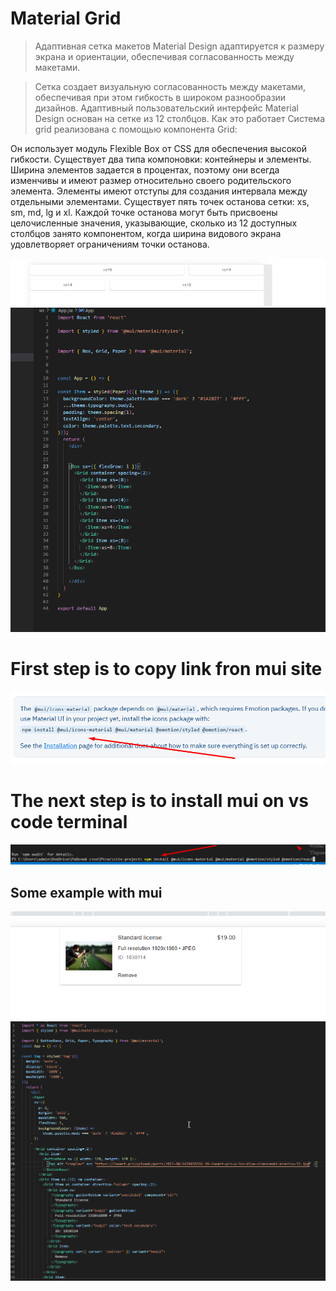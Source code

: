 # Material Grid
 > Адаптивная сетка макетов Material Design адаптируется к размеру экрана и ориентации, обеспечивая согласованность между макетами.

> Сетка создает визуальную согласованность между макетами, обеспечивая при этом гибкость в широком разнообразии дизайнов. Адаптивный пользовательский интерфейс Material Design основан на сетке из 12 столбцов.
>Как это работает
Система grid реализована с помощью компонента Grid:

Он использует модуль Flexible Box от CSS для обеспечения высокой гибкости.
Существует два типа компоновки: контейнеры и элементы.
Ширина элементов задается в процентах, поэтому они всегда изменчивы и имеют размер относительно своего родительского элемента.
Элементы имеют отступы для создания интервала между отдельными элементами.
Существует пять точек останова сетки: xs, sm, md, lg и xl.
Каждой точке останова могут быть присвоены целочисленные значения, указывающие, сколько из 12 доступных столбцов занято компонентом, когда ширина видового экрана удовлетворяет ограничениям точки останова.

![](/Screenshot_6.png)
![](/Screenshot_1.png)

# First step is to copy link fron mui site

![](/Screenshot_2.png)

# The next step is to install mui on vs code terminal 
![](/Screenshot_3.png)

## Some example with mui
 ![](/Screenshot_4.png)
 ![](/Screenshot_5.png)